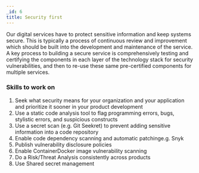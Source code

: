 ```yaml
---
_id: 6
title: Security first 
---
```


Our digital services have to protect sensitive information and keep systems secure. This is typically a process of continuous review and improvement which should be built into the development and maintenance of the service. A key process to building a secure service is comprehensively testing and certifying the components in each layer of the technology stack for security vulnerabilities, and then to re-use these same pre-certified components for multiple services.

### Skills to work on

1. Seek what security means for your organization and your application and prioritize it sooner in your product development
1. Use a static code analysis tool to flag programming errors, bugs, stylistic errors, and suspicious constructs
1. Use a secret scan (e.g. Git Seekret) to prevent adding sensitive information into a code repository
1. Enable code dependency scanning and automatic patchinge.g. Snyk
1. Publish vulnerability disclosure policies
1. Enable ContainerDocker image vulnerability scanning
1. Do a Risk/Threat Analysis consistently across products
1. Use Shared secret management